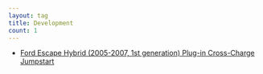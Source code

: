 ```yaml
---
layout: tag
title: Development
count: 1
---
```


- [Ford Escape Hybrid (2005-2007, 1st generation) Plug-in Cross-Charge Jumpstart](https://ansonliu.com/2024/03/1st-gen-ford-escape-hybrid-plug-in-manual-jumpstart/)
